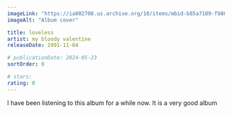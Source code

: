 ```yaml
---
imageLink: "https://ia802708.us.archive.org/10/items/mbid-b85a7189-f986-45f2-98d9-67e831e988c3/mbid-b85a7189-f986-45f2-98d9-67e831e988c3-36140396673_thumb250.jpg"
imageAlt: "Album cover"

title: loveless
artist: my bloody valentine
releaseDate: 1991-11-04

# publicationDate: 2024-05-23
sortOrder: 0

# stars:
rating: 0
---
```


I have been listening to this album for a while now. It is a very good album